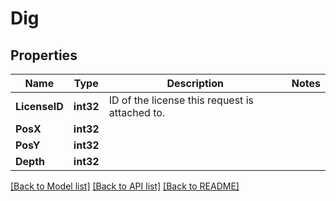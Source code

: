 # Dig

## Properties

Name | Type | Description | Notes
------------ | ------------- | ------------- | -------------
**LicenseID** | **int32** | ID of the license this request is attached to. | 
**PosX** | **int32** |  | 
**PosY** | **int32** |  | 
**Depth** | **int32** |  | 

[[Back to Model list]](../README.md#documentation-for-models) [[Back to API list]](../README.md#documentation-for-api-endpoints) [[Back to README]](../README.md)



